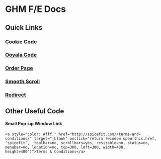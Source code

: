 # GHM F/E Docs


## Quick Links
### [Cookie Code](/cookie.md)
### [Ooyala Code](/ooyala.md)
### [Order Page](/orderPage.md)
### [Smooth Scroll](/smoothScroll.md)
### [Redirect](/redirect.md)

## Other Useful Code

#### Small Pop-up Window Link
```
<a style="color: #fff;" href="http://spicefit.com//terms-and-conditions/" target="_blank" onclick="return !window.open(this.href, 'spicefit', 'toolbar=no, scrollbars=yes, resizable=no, status=no, menubar=no, location=no, top=300, left=300, width=400, height=400')">Terms & Conditions</a>
```

